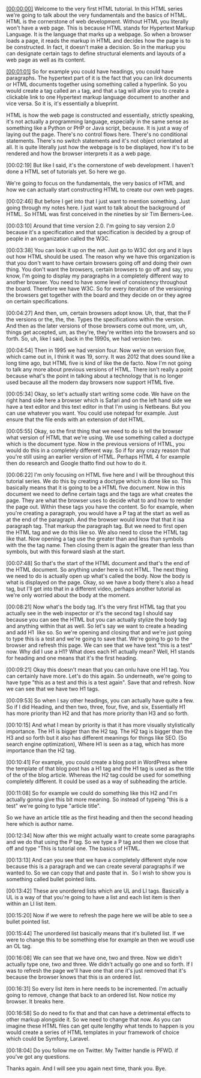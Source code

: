 [[00:00:00]]('?time-code=00:00:00') Welcome to the very first HTML tutorial. In this HTML series we're going to talk about the very fundamentals and the basics of HTML. HTML is the cornerstone of web development. Without HTML you literally won't have a web page. This is because HTML stands for Hypertext Markup Language. It is the language that marks up a webpage. So when a browser loads a page, it reads the markup in HTML and decides how the page is to be constructed. In fact, it doesn't make a decision. So in the markup you can designate certain tags to define structural elements and layouts of a web page as well as its content.

[[00:01:01]]('?time-code=00:01:01') So for example you could have headings, you could have paragraphs. The hypertext part of it is the fact that you can link documents or HTML documents together using something called a hyperlink. So you would create a tag called an `a` tag, and that `a` tag will allow you to create a clickable link to one Hypertext markup language document to another and vice versa. So it is, it's essentially a blueprint.

HTML is how the web page is constructed and essentially, strictly speaking, it's not actually a programming language, especially in the same sense as something like a Python or PHP or Java script, because. It is just a way of laying out the page. There's no control flows here. There's no conditional statements. There's no switch statements and it's not object orientated at all. It is quite literally just how the webpage is to be displayed, how it's to be rendered and how the browser interprets it as a web page.

[00:02:19] But like I said, it's the cornerstone of web development. I haven't done a HTML set of tutorials yet. So here we go.

We're going to focus on the fundamentals, the very basics of HTML and how we can actually start constructing HTML to create our own web pages.

[00:02:46] But before I get into that I just want to mention something. Just going through my notes here. I just want to talk about the background of HTML. So HTML was first conceived in the nineties by sir Tim Berners-Lee.

[00:03:10] Around that time version 2.0. I'm going to say version 2.0 because it's a specification and that specification is decided by a group of people in an organization called the W3C.

[00:03:38] You can look it up on the net. Just go to W3C dot org and it lays out how HTML should be used. The reason why we have this organization is that you don't want to have certain browsers going off and doing their own thing. You don't want the browsers, certain browsers to go off and say, you know, I'm going to display my paragraphs in a completely different way to another browser. You need to have some level of consistency throughout the board. Therefore we have W3C. So for every iteration of the versioning the browsers get together with the board and they decide on or they agree on certain specifications.

[00:04:27] And then, um, certain browsers adopt know. Uh, that, that the F the versions or the, the, the. Types the specifications within the version. And then as the later versions of those browsers come out more, um, uh, things get accepted, um, as they're, they're written into the browsers and so forth. So, uh, like I said, back in the 1990s, we had version two.

[00:04:54] Then in 1995 we had version four. Now we're on version five, which came out in, I think it was 19, sorry. It was 2012 that does sound like a long time ago, but HTML five is kind of like the de facto. Now I'm not going to talk any more about previous versions of HTML. There isn't really a point because what's the point in talking about a technology that is no longer used because all the modern day browsers now support HTML five.

[00:05:34] Okay, so let's actually start writing some code. We have on the right hand side here a browser which is Safari and on the left hand side we have a text editor and this text editor in that I'm using is Netbeans. But you can use whatever you want. You could use notepad for example. Just ensure that the file ends with an extension of dot HTML.

[00:05:55] Okay, so the first thing that we need to do is tell the browser what version of HTML that we're using. We use something called a doctype which is the document type. Now in the previous versions of HTML, you would do this in a completely different way. So if for any crazy reason that you're still using an earlier version of HTML. Perhaps HTML 4 for example then do research and Google thatto find out how to do it.

[00:06:22] I'm only focusing on HTML five here and I will be throughout this tutorial series. We do this by creating a doctype which is done like so. This basically means that it is going to be a HTML five document. Now in this document we need to define certain tags and the tags are what creates the page. They are what the browser uses to decide what to and how to render the page out. Within these tags you have the content. So for example, when you're creating a paragraph, you would have a P tag at the start as well as at the end of the paragraph. And the browser would know that that it isa paragraph tag. That markup the paragraph tag. But we need to first open the HTML tag and we do this like so. We also need to close the HTML tag like that. Now opening a tag use the greater than and less than symbols with the the tag name. Then closing them is again the greater than less than symbols, but with this forward slash at the start.

[00:07:48] So that's the start of the HTML document and that's the end of the HTML document. So anything under here is not HTML. The next thing we need to do is actually open up what's called the body. Now the body is what is displayed on the page. Okay, so we have a body there's also a head tag, but I'll get into that in a different video, perhaps another tutorial as we're only worried about the body at the moment.

[00:08:21] Now what's the body tag. It's the very first HTML tag that you actually see in the web inspector or it's the second tag I should say because you can see the HTML but you can actually stylize the body tag and anything within that as well. So let's say we want to create a heading and add H1  like so. So we're opening and closing that and we're just going to type this is a test and we're going to save that. We're going to go to the browser and refresh this page. We can see that we have text "this is a test" now. Why did I use a H1? What does each H1 actually mean? Well, H1 stands for heading and one means that it's the first heading.

[00:09:21] Okay this doesn't mean that you can onlu have one H1 tag. You can certainly have more. Let's do this again. So underneath, we're going to have type "this as a test and this is a test again". Save that and refresh. Now we can see that we have two H1 tags.

[00:09:53] So when I say other headings, you can actually have quite a few. So if I did Heading, and then two, three, four, five, and six, Essentially H1 has more priority than H2 and that has more priority than H3 and so forth.

[00:10:15] And what I mean by priority is that it has more visually stylistically importance. The H1 is bigger than the H2 tag. The H2 tag is bigger than the H3 and so forth but it also has different meanings for things like SEO. (So search engine optimization), Where H1 is seen as a tag, which has more importance than the H2 tag.

[00:10:41] For example, you could create a blog post in WordPress where the template of that blog post has a H1 tag and the H1 tag is used as the title of the of the blog article. Whereas the H2 tag could be used for something completely different. It could be used as a way of subheading the article.

[00:11:08] So for example we could do something like this H2 and I'm actually gonna give this bit more meaning. So instead of typeing "this is a test" we're going to type "article title".

So we have an article title as the first heading and then the second heading here which is author name.

[00:12:34] Now after this we might actually want to create some paragraphs and we do that using the P tag. So we type a P tag and then we close that off and type "This is tutorial one. The basics of HTML.

[00:13:13] And can you see that we have a completely different style now because this is a paragraph and we can create several paragraphs if we wanted to. So we can copy that and paste that in.  So I wish to show you is something called bullet pointed lists.

[00:13:42] These are unordered lists which are UL and LI tags. Basically a UL is a way of that you're going to have a list and each list item is then within an LI list item.

[00:15:20] Now if we were to refresh the page here we will be able to see a bullet pointed list.

[00:15:44] The unordered list basically means that it's bulleted list. If we were to change this to be something else for example an then we woudl use an OL tag.

[00:16:08] We can see that we have one, two and three. Now we didn't actually type one, two and three. We didn't actually go one and so forth. If I was to refresh the page we'll have one that one it's just removed that it's because the browser knows that this is an ordered list.

[00:16:31] So every list item in here needs to be incremented. I'm actually going to remove, change that back to an ordered list. Now notice my browser. It breaks here.

[00:16:58] So do need to fix that and that can have a detrimental effects to other markup alongside it. So we need to change that now. As you can imagine these HTML files can get quite lengthy what tends to happen is you would create a series of HTML templates in your framework of choice which could be Symfony, Laravel.

[00:18:04] Do you follow me on Twitter. My Twitter handle is PFWD. if you've got any questions.

Thanks again. And I will see you again next time, thank you. Bye.